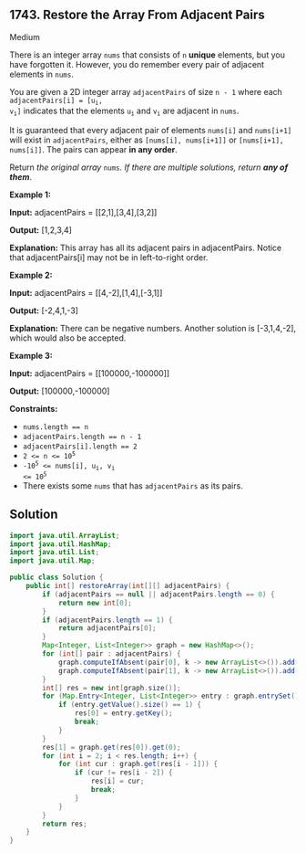 ## 1743\. Restore the Array From Adjacent Pairs

Medium

There is an integer array `nums` that consists of `n` **unique** elements, but you have forgotten it. However, you do remember every pair of adjacent elements in `nums`.

You are given a 2D integer array `adjacentPairs` of size `n - 1` where each <code>adjacentPairs[i] = [u<sub>i</sub>, v<sub>i</sub>]</code> indicates that the elements <code>u<sub>i</sub></code> and <code>v<sub>i</sub></code> are adjacent in `nums`.

It is guaranteed that every adjacent pair of elements `nums[i]` and `nums[i+1]` will exist in `adjacentPairs`, either as `[nums[i], nums[i+1]]` or `[nums[i+1], nums[i]]`. The pairs can appear **in any order**.

Return _the original array_ `nums`_. If there are multiple solutions, return **any of them**_.

**Example 1:**

**Input:** adjacentPairs = \[\[2,1],[3,4],[3,2]]

**Output:** [1,2,3,4]

**Explanation:** This array has all its adjacent pairs in adjacentPairs. Notice that adjacentPairs[i] may not be in left-to-right order.

**Example 2:**

**Input:** adjacentPairs = \[\[4,-2],[1,4],[-3,1]]

**Output:** [-2,4,1,-3]

**Explanation:** There can be negative numbers. Another solution is [-3,1,4,-2], which would also be accepted.

**Example 3:**

**Input:** adjacentPairs = \[\[100000,-100000]]

**Output:** [100000,-100000]

**Constraints:**

*   `nums.length == n`
*   `adjacentPairs.length == n - 1`
*   `adjacentPairs[i].length == 2`
*   <code>2 <= n <= 10<sup>5</sup></code>
*   <code>-10<sup>5</sup> <= nums[i], u<sub>i</sub>, v<sub>i</sub> <= 10<sup>5</sup></code>
*   There exists some `nums` that has `adjacentPairs` as its pairs.

## Solution

```java
import java.util.ArrayList;
import java.util.HashMap;
import java.util.List;
import java.util.Map;

public class Solution {
    public int[] restoreArray(int[][] adjacentPairs) {
        if (adjacentPairs == null || adjacentPairs.length == 0) {
            return new int[0];
        }
        if (adjacentPairs.length == 1) {
            return adjacentPairs[0];
        }
        Map<Integer, List<Integer>> graph = new HashMap<>();
        for (int[] pair : adjacentPairs) {
            graph.computeIfAbsent(pair[0], k -> new ArrayList<>()).add(pair[1]);
            graph.computeIfAbsent(pair[1], k -> new ArrayList<>()).add(pair[0]);
        }
        int[] res = new int[graph.size()];
        for (Map.Entry<Integer, List<Integer>> entry : graph.entrySet()) {
            if (entry.getValue().size() == 1) {
                res[0] = entry.getKey();
                break;
            }
        }
        res[1] = graph.get(res[0]).get(0);
        for (int i = 2; i < res.length; i++) {
            for (int cur : graph.get(res[i - 1])) {
                if (cur != res[i - 2]) {
                    res[i] = cur;
                    break;
                }
            }
        }
        return res;
    }
}
```